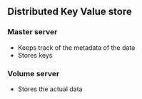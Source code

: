 ## Distributed Key Value store

### Master server
- Keeps track of the metadata of the data
- Stores keys


### Volume server
- Stores the actual data
